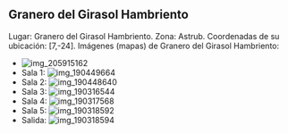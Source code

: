 ## Granero del Girasol Hambriento
Lugar: Granero del Girasol Hambriento.
Zona: Astrub.
Coordenadas de su ubicación: [7,-24].
Imágenes (mapas) de Granero del Girasol Hambriento:
- ![img_205915162](https://media.discordapp.net/attachments/1115311447145193482/1115348186152837172/205915162.jpg)
- Sala 1: ![img_190449664](https://media.discordapp.net/attachments/1115311447145193482/1115343811074330804/190449664.jpg)
- Sala 2: ![img_190448640](https://media.discordapp.net/attachments/1115311447145193482/1115343789465276517/190448640.jpg)
- Sala 3: ![img_190316544](https://media.discordapp.net/attachments/1115311447145193482/1115343778660765696/190316544.jpg)
- Sala 4: ![img_190317568](https://media.discordapp.net/attachments/1115311447145193482/1115343783513567404/190317568.jpg)
- Sala 5: ![img_190318592](https://media.discordapp.net/attachments/1115311447145193482/1115343785350680766/190318592.jpg)
- Salida: ![img_190318594](https://media.discordapp.net/attachments/1115311447145193482/1115343788056006707/190318594.jpg)